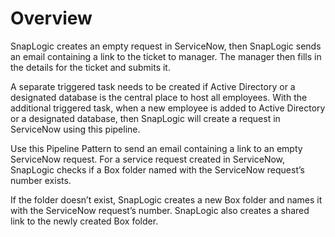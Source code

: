 # Overview

SnapLogic creates an empty request in ServiceNow, then SnapLogic sends an email containing a link to the ticket to manager. The manager then fills in the details for the ticket and submits it.

A separate triggered task needs to be created if Active Directory or a designated database is the central place to host all employees. With the additional triggered task, when a new employee is added to Active Directory or a designated database, then SnapLogic will create a request in ServiceNow using this pipeline.

Use this Pipeline Pattern to send an email containing a link to an empty ServiceNow request. For a service request created in ServiceNow, SnapLogic checks if a Box folder named with the ServiceNow request’s number exists.&#x20;

If the folder doesn’t exist, SnapLogic creates a new Box folder and names it with the ServiceNow request’s number. SnapLogic also creates a shared link to the newly created Box folder.

